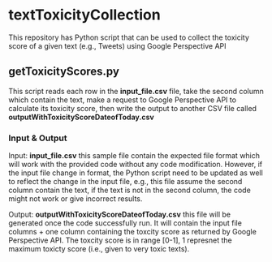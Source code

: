 # textToxicityCollection
This repository has Python script that can be used to collect the toxicity score of a given text (e.g., Tweets) using Google Perspective API

## getToxicityScores.py
This script reads each row in the **input_file.csv** file, take the second column which contain the text, make a request to Google Perspective API to calculate its toxicity score, then write the output to another CSV file called **outputWithToxicityScoreDateofToday.csv**

### Input & Output
Input: **input_file.csv** this sample file contain the expected file format which will work with the provided code without any code modification. However, if the input file change in format, the Python script need to be updated as well to reflect the change in the input file, e.g., this file assume the second column contain the text, if the text is not in the second column, the code might not work or give incorrect results.

Output: **outputWithToxicityScoreDateofToday.csv** this file will be generated once the code successfully run. It will contain the input file columns + one column containing the toxcity score as returned by Google Perspective API. The toxcity score is in range [0-1], 1 represnet the maximum toxicty score (i.e., given to very toxic texts).